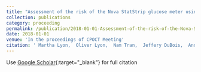 ```yaml
---
title: "Assessment of the risk of the Nova StatStrip glucose meter using the Insulin Dose Error Assessment (IDEA) Grid"
collection: publications
category: proceeding
permalink: /publication/2018-01-01-Assessment-of-the-risk-of-the-Nova-StatStrip-glucose-meter-using-the-Insulin-Dose-Error-Assessment-IDEA-Grid
date: 2018-01-01
venue: 'In the proceedings of CPOCT Meeting'
citation: ' Martha Lyon,  Oliver Lyon,  Nam Tran,  Jeffery DuBois,  Andrew Lyon, &quot;Assessment of the risk of the Nova StatStrip glucose meter using the Insulin Dose Error Assessment (IDEA) Grid.&quot; In the proceedings of CPOCT Meeting, 2018.'
---
```

Use [Google Scholar](https://scholar.google.com/scholar?q=Assessment+of+the+risk+of+the+Nova+StatStrip+glucose+meter+using+the+Insulin+Dose+Error+Assessment+(IDEA)+Grid){:target="_blank"} for full citation